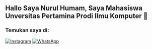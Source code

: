 ## Hallo Saya Nurul Humam, Saya Mahasiswa Unversitas Pertamina Prodi Ilmu Komputer 👋

### Temukan saya di:
[![Instagram](https://img.shields.io/badge/Instagram-E4405F?style=for-the-badge&logo=instagram&logoColor=white)](instagram://user?username=nur.humamm)
[![WhatsApp](https://img.shields.io/badge/WhatsApp-25D366?style=for-the-badge&logo=whatsapp&logoColor=white)](https://wa.me/085281262229)

<!--
**nurhumam/nurhumam** is a ✨ _special_ ✨ repository because its `README.md` (this file) appears on your GitHub profile.

Here are some ideas to get you started:

- 🔭 I’m currently working on ...
- 🌱 I’m currently learning ...
- 👯 I’m looking to collaborate on ...
- 🤔 I’m looking for help with ...
- 💬 Ask me about ...
- 📫 How to reach me: ...
- 😄 Pronouns: ...
- ⚡ Fun fact: ...
-->
